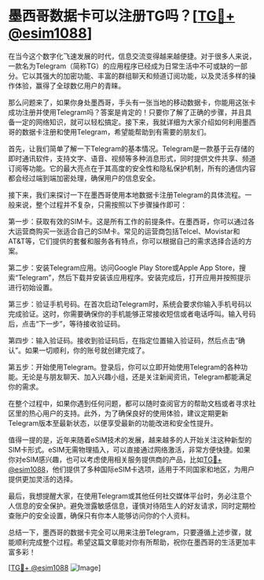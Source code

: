 # 墨西哥数据卡可以注册TG吗？[[TG💪+ @esim1088](https://t.me/s/esim1088)]

在当今这个数字化飞速发展的时代，信息交流变得越来越便捷。对于很多人来说，一款名为Telegram（简称TG）的应用程序已经成为日常生活中不可或缺的一部分。它以其强大的加密功能、丰富的群组聊天和频道订阅功能，以及灵活多样的操作体验，赢得了全球数亿用户的青睐。

那么问题来了，如果你身处墨西哥，手头有一张当地的移动数据卡，你能用这张卡成功注册并使用Telegram吗？答案是肯定的！只要你了解了正确的步骤，并且具备一定的网络知识，就可以轻松搞定。接下来，我就详细为大家介绍如何利用墨西哥的数据卡注册和使用Telegram，希望能帮助到有需要的朋友们。

首先，让我们简单了解一下Telegram的基本情况。Telegram是一款基于云存储的即时通讯软件，支持文字、语音、视频等多种消息形式，同时提供文件共享、频道订阅等功能。它的最大亮点在于其高度的安全性和隐私保护机制，所有的通信内容都会经过端到端加密处理，确保用户的信息安全。

接下来，我们来探讨一下在墨西哥使用本地数据卡注册Telegram的具体流程。一般来说，整个过程并不复杂，只需按照以下步骤操作即可：

第一步：获取有效的SIM卡。这是所有工作的前提条件。在墨西哥，你可以通过各大运营商购买一张适合自己的SIM卡。常见的运营商包括Telcel、Movistar和AT&T等，它们提供的套餐和服务各有特点，你可以根据自己的需求选择合适的方案。

第二步：安装Telegram应用。访问Google Play Store或Apple App Store，搜索“Telegram”，然后下载并安装该应用程序。安装完成后，打开应用并按照提示进行初始设置。

第三步：验证手机号码。在首次启动Telegram时，系统会要求你输入手机号码以完成验证。这时，你需要确保你的手机能够正常接收短信或者电话呼叫。输入号码后，点击“下一步”，等待接收验证码。

第四步：输入验证码。接收到验证码后，在指定位置输入验证码，然后点击“确认”。如果一切顺利，你的账号就创建完成了。

第五步：开始使用Telegram。登录后，你可以立即开始使用Telegram的各种功能。无论是与朋友聊天、加入兴趣小组，还是关注新闻资讯，Telegram都能满足你的需求。

在整个过程中，如果你遇到任何问题，都可以随时查阅官方的帮助文档或者寻求社区里的热心用户的支持。此外，为了确保良好的使用体验，建议定期更新Telegram版本至最新状态，以便享受最新的功能改进和安全性提升。

值得一提的是，近年来随着eSIM技术的发展，越来越多的人开始关注这种新型的SIM卡形式。eSIM无需物理插入，可以直接通过网络激活，非常方便快捷。如果你对eSIM感兴趣，也可以考虑使用相关服务提供商的产品，比如[TG💪+ @esim1088](https://t.me/s/esim1088)，他们提供了多种国际eSIM卡选项，适用于不同国家和地区，为用户提供更加灵活的选择。

最后，我想提醒大家，在使用Telegram或其他任何社交媒体平台时，务必注意个人信息的安全保护。避免泄露敏感信息，谨慎对待陌生人的好友请求，同时定期检查账户的安全设置，确保只有你本人能够访问你的个人资料。

总结一下，墨西哥的数据卡完全可以用来注册Telegram，只要遵循上述步骤，就能顺利完成整个过程。希望这篇文章能对你有所帮助，祝你在墨西哥的生活更加丰富多彩！

[[TG💪+ @esim1088](https://t.me/s/esim1088) ![Image](https://i.postimg.cc/4NQfJmqS/Snipaste-2025-05-13-00-14-12.png)]
